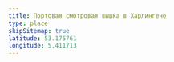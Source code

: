 ```yaml
---
title: Портовая смотровая вышка в Харлингене
type: place
skipSitemap: true
latitude: 53.175761
longitude: 5.411713
---
```


